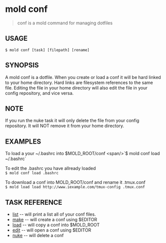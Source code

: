 mold conf  
====

> conf is a mold command for managing dotfiles  

## USAGE  
`$ mold conf [task] [filepath] [rename]`  

## SYNOPSIS  
A mold conf is a dotfile. When you create or load a conf it will be hard linked to your home directory. Hard links are filesystem references to the same file. Editing the file in your home directory will also edit the file in your config repository, and vice versa.  

## NOTE  
If you run the nuke task it will only delete the file from
your config repository. It will NOT remove it from your
home directory.  

## EXAMPLES  
To load a your ~/.bashrc into $MOLD_ROOT/conf
<span/>`$ mold conf load ~/.bashrc`    

To edit the .bashrc you have allready loaded  
<span/>`$ mold conf load .bashrc`  

To download a conf into MOLD_ROOT/conf and rename it .tmux.conf  
<span/>`$ mold load load http://www.iexample.com/tmux-config .tmux.conf`  

## TASK REFERENCE
* [list](conf_list_help.md) -- will print a list all of your conf files.  
* [make](conf_list_help.md) -- will create a conf using $EDITOR
* [load](conf_list_help.md) -- will copy a conf into $MOLD_ROOT
* [edit](conf_list_help.md) -- will open a conf using $EDITOR  
* [nuke](conf_list_help.md) -- will delete a conf
